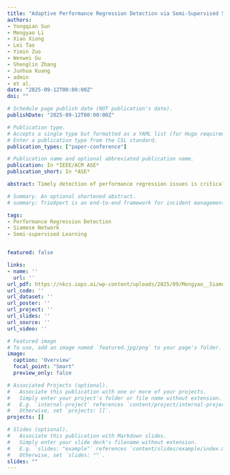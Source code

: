 ```yaml
---
title: "Adaptive Performance Regression Detection via Semi-Supervised Siamese Learning"
authors:
- Yongqian Sun
- Mengyao Li
- Xiao Xiong
- Lei Tao
- Yimin Zuo
- Wenwei Gu
- Shenglin Zhang
- Junhua Kuang
- admin
- et al.
date: "2025-09-12T00:00:00Z"
doi: ""

# Schedule page publish date (NOT publication's date).
publishDate: "2025-09-12T00:00:00Z"

# Publication type.
# Accepts a single type but formatted as a YAML list (for Hugo requirements).
# Enter a publication type from the CSL standard.
publication_types: ["paper-conference"]

# Publication name and optional abbreviated publication name.
publication: In *IEEE/ACM ASE*
publication_short: In *ASE*

abstract: Timely detection of performance regression issues is critical to ensuring the stability and user experience of software systems. Traditional methods often rely on high-quality annotated data or data distribution assumptions, which cannot effectively adapt to performance changes in dynamic workload environments. To solve this problem, we propose DynamicRegress, a performance regression detection method based on Siamese network and semisupervised learning. DynamicRegress integrates multi-dimensional key performance indicators (KPIs) with workload context to accurately characterize system states and detect performance regressions in real-time. By employing a dual weight-shared LSTM network, DynamicRegress reduces training complexity while retaining strong feature extraction capabilities. Data augmentation and a weighted loss function are incorporated to enhance the learning of minority regression cases, mitigating the class imbalance issue. Additionally, a semi-supervised learning strategy generates high-quality pseudo-labels to expand the training dataset, effectively addressing the challenge of limited labeled data. Experiments on production data from a top-tier global cloud service provider demonstrate that DynamicRegress achieves a superior F1 Score of 0.958 (outperforming the best baseline method by 0.282) while maintaining a low detection latency of 0.006 seconds per KPI pair. DynamicRegress provides a robust adaptive solution for performance regression detection in dynamic and complex software systems, and we have made the code publicly available to facilitate further research.

# Summary. An optional shortened abstract.
# summary: TrioXpert is an end-to-end framework for incident management in microservice systems that leverages multimodal data and LLM-based collaborative reasoning to handle AD, FT, and RCL tasks with high interpretability. It significantly outperforms baselines across multiple benchmarks.

tags:
- Performance Regression Detection
- Siamese Network
- Semi-supervised Learning


featured: false

links:
- name: ''
  url: ''
url_pdf: https://nkcs.iops.ai/wp-content/uploads/2025/09/Mengyao__SiameseLSTM.pdf
url_code: ''
url_dataset: ''
url_poster: ''
url_project: ''
url_slides: ''
url_source: ''
url_video: ''

# Featured image
# To use, add an image named `featured.jpg/png` to your page's folder. 
image:
  caption: 'Overview'
  focal_point: "Smart"
  preview_only: false

# Associated Projects (optional).
#   Associate this publication with one or more of your projects.
#   Simply enter your project's folder or file name without extension.
#   E.g. `internal-project` references `content/project/internal-project/index.md`.
#   Otherwise, set `projects: []`.
projects: []

# Slides (optional).
#   Associate this publication with Markdown slides.
#   Simply enter your slide deck's filename without extension.
#   E.g. `slides: "example"` references `content/slides/example/index.md`.
#   Otherwise, set `slides: ""`.
slides: ""
---
```



<!-- {{% callout note %}}
Create your slides in Markdown - click the *Slides* button to check out the example.
{{% /callout %}}

Add the publication's **full text** or **supplementary notes** here. You can use rich formatting such as including [code, math, and images](https://docs.hugoblox.com/content/writing-markdown-latex/). -->
